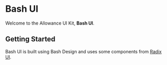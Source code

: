 # Bash UI

Welcome to the Allowance UI Kit, **Bash UI**.

## Getting Started

Bash UI is built using Bash Design and uses some components from [Radix UI](https://www.radix-ui.com/).